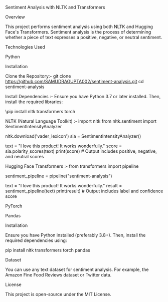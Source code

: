 Sentiment Analysis with NLTK and Transformers

Overview

This project performs sentiment analysis using both NLTK and Hugging Face's Transformers. Sentiment analysis is the process of determining whether a piece of text expresses a positive, negative, or neutral sentiment.

Technologies Used

Python

Installation

Clone the Repository:-
git clone https://github.com/SAMUDRAGUPTA002/sentiment-analysis.git
cd sentiment-analysis

Install Dependencies :-
Ensure you have Python 3.7 or later installed. Then, install the required libraries:

\pip install nltk transformers torch

NLTK (Natural Language Toolkit) :-
import nltk
from nltk.sentiment import SentimentIntensityAnalyzer

nltk.download('vader_lexicon')
sia = SentimentIntensityAnalyzer()

text = "I love this product! It works wonderfully."
score = sia.polarity_scores(text)
print(score)  # Output includes positive, negative, and neutral scores

Hugging Face Transformers :-
from transformers import pipeline

sentiment_pipeline = pipeline("sentiment-analysis")

text = "I love this product! It works wonderfully."
result = sentiment_pipeline(text)
print(result)  # Output includes label and confidence score

PyTorch

Pandas

Installation

Ensure you have Python installed (preferably 3.8+). Then, install the required dependencies using:

pip install nltk transformers torch pandas

Dataset

You can use any text dataset for sentiment analysis. For example, the Amazon Fine Food Reviews dataset or Twitter data.

License

This project is open-source under the MIT License.
